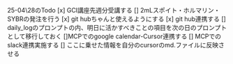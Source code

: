 25-04\28のTodo
[x] GCI講座先週分受講する
[] 2mLスポイト・ホルマリン・SYBRの発注を行う
[x] git hubちゃんと使えるようにする
[x] git hub連携する
[] daily_logのプロンプトの内、明日に活かすべきことの項目を次の日のプロンプトとして移行しておく
[]MCPでのgoogle calendar-Cursor連携する
[] MCPでのslack連携実施する
[] ここに乗せた情報を自分のcursorのmd.ファイルに反映させる 